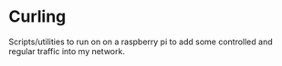 # Curling
Scripts/utilities to run on on a raspberry pi to add some controlled
and regular traffic into my network.
